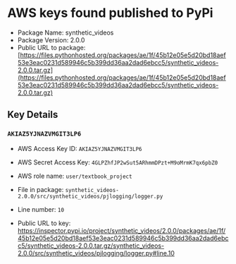 # AWS keys found published to PyPi

* Package Name: synthetic_videos
* Package Version: 2.0.0
* Public URL to package: [https://files.pythonhosted.org/packages/ae/1f/45b12e05e5d20bd18aef53e3eac0231d589946c5b399dd36aa2dad6ebcc5/synthetic_videos-2.0.0.tar.gz](https://files.pythonhosted.org/packages/ae/1f/45b12e05e5d20bd18aef53e3eac0231d589946c5b399dd36aa2dad6ebcc5/synthetic_videos-2.0.0.tar.gz)

## Key Details

### `AKIAZ5YJNAZVMGIT3LP6`

* AWS Access Key ID: `AKIAZ5YJNAZVMGIT3LP6`
* AWS Secret Access Key: `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` 
* AWS role name: `user/textbook_project`
* File in package: `synthetic_videos-2.0.0/src/synthetic_videos/pjlogging/logger.py`
* Line number: `10`

* Public URL to key: https://inspector.pypi.io/project/synthetic_videos/2.0.0/packages/ae/1f/45b12e05e5d20bd18aef53e3eac0231d589946c5b399dd36aa2dad6ebcc5/synthetic_videos-2.0.0.tar.gz/synthetic_videos-2.0.0/src/synthetic_videos/pjlogging/logger.py#line.10


